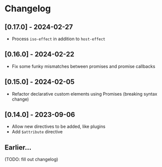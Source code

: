 # Changelog

## [0.17.0] - 2024-02-27

- Process `iso-effect` in addition to `host-effect`

## [0.16.0] - 2024-02-22

- Fix some funky mismatches between promises and promise callbacks

## [0.15.0] - 2024-02-05

- Refactor declarative custom elements using Promises (breaking syntax change)

## [0.14.0] - 2023-09-06

- Allow new directives to be added, like plugins
- Add `$attribute` directive

## Earlier...

(TODO: fill out changelog)
